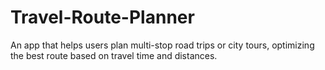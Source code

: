 # Travel-Route-Planner
An app that helps users plan multi-stop road trips or city tours, optimizing the best route based on travel time and distances.
